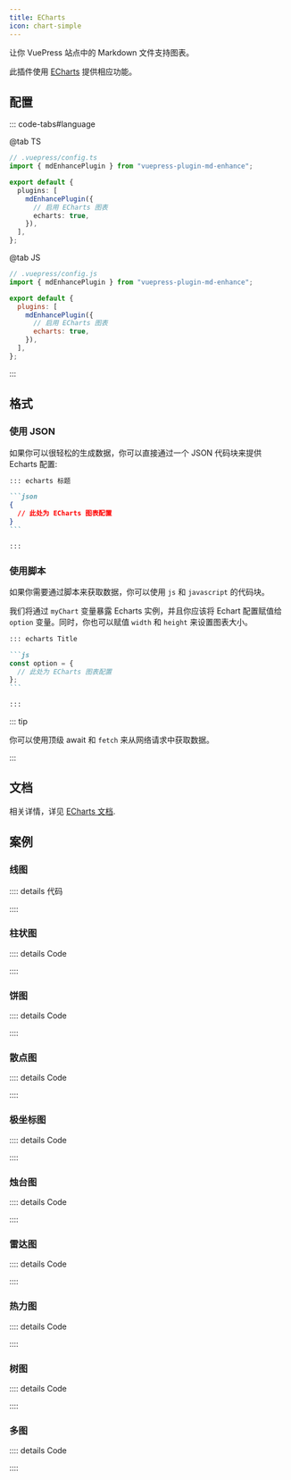 ```yaml
---
title: ECharts
icon: chart-simple
---
```


让你 VuePress 站点中的 Markdown 文件支持图表。

此插件使用 [ECharts](https://echarts.apache.org/zh/index.html) 提供相应功能。

<!-- more -->

## 配置

::: code-tabs#language

@tab TS

```ts {8}
// .vuepress/config.ts
import { mdEnhancePlugin } from "vuepress-plugin-md-enhance";

export default {
  plugins: [
    mdEnhancePlugin({
      // 启用 ECharts 图表
      echarts: true,
    }),
  ],
};
```

@tab JS

```js {8}
// .vuepress/config.js
import { mdEnhancePlugin } from "vuepress-plugin-md-enhance";

export default {
  plugins: [
    mdEnhancePlugin({
      // 启用 ECharts 图表
      echarts: true,
    }),
  ],
};
```

:::

## 格式

### 使用 JSON

如果你可以很轻松的生成数据，你可以直接通过一个 JSON 代码块来提供 Echarts 配置:

````md
::: echarts 标题

```json
{
  // 此处为 ECharts 图表配置
}
```

:::
````

### 使用脚本

如果你需要通过脚本来获取数据，你可以使用 `js` 和 `javascript` 的代码块。

我们将通过 `myChart` 变量暴露 Echarts 实例，并且你应该将 Echart 配置赋值给 `option` 变量。同时，你也可以赋值 `width` 和 `height` 来设置图表大小。

````md
::: echarts Title

```js
const option = {
  // 此处为 ECharts 图表配置
};
```

:::
````

::: tip

你可以使用顶级 await 和 `fetch` 来从网络请求中获取数据。

:::

## 文档

相关详情，详见 [ECharts 文档](https://echarts.apache.org/handbook/zh/get-started/).

## 案例

### 线图

<!-- @include: @echarts/line.snippet.md#demo -->

:::: details 代码

<!-- @include: @echarts/line.snippet.md -->

::::

### 柱状图

<!-- @include: @echarts/bar.snippet.md#demo -->

:::: details Code

<!-- @include: @echarts/bar.snippet.md -->

::::

### 饼图

<!-- @include: @echarts/pie.snippet.md#demo -->

:::: details Code

<!-- @include: @echarts/pie.snippet.md -->

::::

### 散点图

<!-- @include: @echarts/scatter.snippet.md#demo -->

:::: details Code

<!-- @include: @echarts/scatter.snippet.md -->

::::

### 极坐标图

<!-- @include: @echarts/polar.snippet.md#demo -->

:::: details Code

<!-- @include: @echarts/polar.snippet.md -->

::::

### 烛台图

<!-- @include: @echarts/candlestick.snippet.md#demo -->

:::: details Code

<!-- @include: @echarts/candlestick.snippet.md -->

::::

### 雷达图

<!-- @include: @echarts/radar.snippet.md#demo -->

:::: details Code

<!-- @include: @echarts/radar.snippet.md -->

::::

### 热力图

<!-- @include: @echarts/heat-map.snippet.md#demo -->

:::: details Code

<!-- @include: @echarts/heat-map.snippet.md -->

::::

### 树图

<!-- @include: @echarts/tree.snippet.md#demo -->

:::: details Code

<!-- @include: @echarts/tree.snippet.md -->

::::

### 多图

<!-- @include: @echarts/multiple.snippet.md#demo -->

:::: details Code

<!-- @include: @echarts/multiple.snippet.md -->

::::
